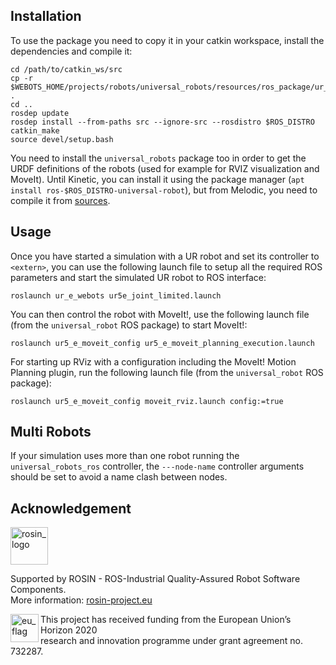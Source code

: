 ## Installation

To use the package you need to copy it in your catkin workspace, install the dependencies and compile it:
```shell
cd /path/to/catkin_ws/src
cp -r $WEBOTS_HOME/projects/robots/universal_robots/resources/ros_package/ur_e_webots .
cd ..
rosdep update
rosdep install --from-paths src --ignore-src --rosdistro $ROS_DISTRO
catkin_make
source devel/setup.bash
```

You need to install the `universal_robots` package too in order to get the URDF definitions of the robots (used for example for RVIZ visualization and MoveIt).
Until Kinetic, you can install it using the package manager (`apt install ros-$ROS_DISTRO-universal-robot`), but from Melodic, you need to compile it from [sources](https://github.com/ros-industrial/universal_robot/tree/melodic-devel).

## Usage

Once you have started a simulation with a UR robot and set its controller to `<extern>`, you can use the following launch file to setup all the required ROS parameters and start the simulated UR robot to ROS interface:

```
roslaunch ur_e_webots ur5e_joint_limited.launch
```

You can then control the robot with MoveIt!, use the following launch file (from the `universal_robot` ROS package) to start MoveIt!:

```
roslaunch ur5_e_moveit_config ur5_e_moveit_planning_execution.launch
```

For starting up RViz with a configuration including the MoveIt! Motion Planning plugin, run the following launch file (from the `universal_robot` ROS package):

```
roslaunch ur5_e_moveit_config moveit_rviz.launch config:=true
```

## Multi Robots

If your simulation uses more than one robot running the `universal_robots_ros` controller, the `---node-name` controller arguments should be set to avoid a name clash between nodes.

## Acknowledgement

<a href="http://rosin-project.eu">
  <img src="http://rosin-project.eu/wp-content/uploads/rosin_ack_logo_wide.png"
       alt="rosin_logo" height="60" >
</a></br>

Supported by ROSIN - ROS-Industrial Quality-Assured Robot Software Components.  
More information: <a href="http://rosin-project.eu">rosin-project.eu</a>

<img src="http://rosin-project.eu/wp-content/uploads/rosin_eu_flag.jpg"
     alt="eu_flag" height="45" align="left" >  

This project has received funding from the European Union’s Horizon 2020  
research and innovation programme under grant agreement no. 732287.
